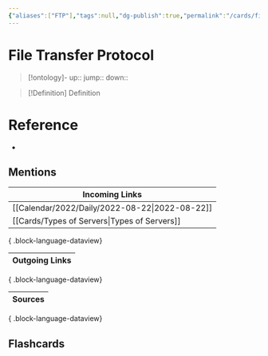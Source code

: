 ```yaml
---
{"aliases":["FTP"],"tags":null,"dg-publish":true,"permalink":"/cards/file-transfer-protocol/","dgPassFrontmatter":true}
---
```


# File Transfer Protocol

> [!ontology]-
> up:: 
> jump:: 
> down:: 

> [!Definition] Definition

# Reference

- 

## Mentions

| Incoming Links                                    |
| ------------------------------------------------- |
| [[Calendar/2022/Daily/2022-08-22\|2022-08-22]] |
| [[Cards/Types of Servers\|Types of Servers]]   |

{ .block-language-dataview}

| Outgoing Links |
| -------------- |

{ .block-language-dataview}

| Sources |
| ------- |

{ .block-language-dataview}

## Flashcards